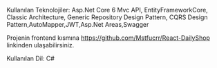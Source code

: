 Kullanılan Teknolojiler: Asp.Net Core 6 Mvc API, EntityFrameworkCore, Classic Architecture,
Generic Repository Design Pattern, CQRS Design Pattern,AutoMapper,JWT,Asp.Net Areas,Swagger

Projenin frontend kısmına https://github.com/Mstfucrr/React-DailyShop linkinden ulaşabilirsiniz.

Kullanılan Dil: C#
